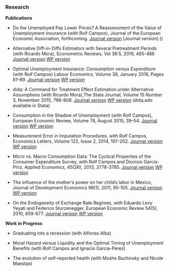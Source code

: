 

### Research

**Publications**

* Do the Unemployed Pay Lower Prices? A Reassessment of the Value of Unemployment Insurance (with Rolf Campos), Journal of the European Economic Association, forthcoming. [Journal version](https://academic.oup.com/jeea/advance-article/doi/10.1093/jeea/jvz043/5607409?guestAccessKey=14e0bd06-6410-43f0-aa64-677e87dfef66) [Journal version] ()


* Alternative Diff-in-Diffs Estimators with Several Pretreatment Periods (with Ricardo Mora), Econometric Reviews, Vol 38:5, 2019, 465-486 [Journal version](http://www.tandfonline.com/doi/abs/10.1080/07474938.2017.1348683) [WP version](https://ideas.repec.org/p/cte/werepe/we1233.html)

* Optimal Unemployment Insurance: Consumption versus Expenditure (with Rolf Campos)  Labour Economics, Volume 38, January 2016, Pages 81–89. [Journal version](http://dx.doi.org/10.1016/j.labeco.2015.11.004) [WP version](https://ideas.repec.org/p/cte/werepe/we1502.html)

* didq: A Command for Treatment Effect Estimation under Alternative Assumptions (with Ricardo Mora),The Stata Journal, Volume 15 Number 3, November 2015,  796-808. [Journal version](http://www.stata-journal.com/article.html?article=st0405) [WP version](https://ideas.repec.org/p/cte/werepe/we1407.html) (didq.ado available in Stata)

* Consumption in the Shadow of Unemployment (with Rolf Campos),  European Economic Review, Volume 78, August 2015, 39–54. [Journal version](http://www.sciencedirect.com/science/article/pii/S0014292115000628)  [WP version](https://ideas.repec.org/p/bde/wpaper/1411.html)

* Measurement Error in Imputation Procedures, with Rolf Campos, Economics Letters, Volume 122, Issue 2, 2014, 197-202. [Journal version](http://ideas.repec.org/a/eee/ecolet/v122y2014i2p197-202.html) [WP version](https://ideas.repec.org/p/bde/wpaper/1322.html)

* Micro vs. Macro Consumption Data: The Cyclical Properties of the Consumer Expenditure Survey, with Rolf Campos and Dionisio García-Píriz,  Applied Economics, 45(26), 2013, 3778-3785. [Journal version](http://www.tandfonline.com/doi/full/10.1080/00036846.2012.732689)  [WP version](https://ideas.repec.org/p/cte/werepe/we1220.html)

* The influence of the mother’s power on her child’s labor in Mexico, Journal of Development Economics 96(1), 2011, 95-105. [Journal version](https://www.sciencedirect.com/science/article/pii/S0304387810000738) [WP version](https://ideas.repec.org/p/cte/werepe/we101305.html)

* On the Endogeneity of Exchange Rate Regimes, with Eduardo Levy Yeyati and Federico Sturzenegger. European Economic Review 54(5), 2010, 659-677. [Journal version](http://www.sciencedirect.com/science/article/pii/S0014292109001251) [WP version](https://ideas.repec.org/p/cte/werepe/we098374.html)

**Work in Progress**

* Graduating into a recession (with Alfonso Alba)

* Moral Hazard versus Liquidity and the Optimal Timing of Unemployment Benefits (with Rolf Campos and Ignacio García-Pérez)

* The evolution of self-reported health (with Moshe Buchinsky and Nicole Maestas)

